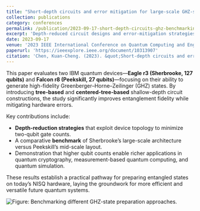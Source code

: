 ```yaml
---
title: "Short-depth circuits and error mitigation for large-scale GHZ-state preparation, and benchmarking on IBM's 127-qubit system"
collection: publications
category: conferences
permalink: /publication/2023-09-17-short-depth-circuits-ghz-benchmarking
excerpt: 'Depth-reduced circuit designs and error-mitigation strategies boost GHZ-state fidelity on IBM’s 127-qubit Eagle and 27-qubit Falcon processors.'
date: 2023-09-17
venue: '2023 IEEE International Conference on Quantum Computing and Engineering (QCE)'
paperurl: 'https://ieeexplore.ieee.org/document/10313907'
citation: 'Chen, Kuan-Cheng. (2023). &quot;Short-depth circuits and error mitigation for large-scale GHZ-state preparation, and benchmarking on IBM&#39;s 127-qubit system.&quot; <i>Proceedings of the 2023 IEEE International Conference on Quantum Computing and Engineering (QCE)</i>, 2, 207-210.'
---
```


This paper evaluates two IBM quantum devices—**Eagle r3 (Sherbrooke, 127 qubits)** and **Falcon r8 (Peekskill, 27 qubits)**—focusing on their ability to generate high-fidelity Greenberger–Horne–Zeilinger (GHZ) states. By introducing **tree-based** and **centered-tree-based** shallow-depth circuit constructions, the study significantly improves entanglement fidelity while mitigating hardware errors.

Key contributions include:

* **Depth-reduction strategies** that exploit device topology to minimize two-qubit gate counts.  
* A comparative **benchmark** of Sherbrooke’s large-scale architecture versus Peekskill’s mid-scale layout.  
* Demonstration that higher qubit counts enable richer applications in quantum cryptography, measurement-based quantum computing, and quantum simulation.  

These results establish a practical pathway for preparing entangled states on today’s NISQ hardware, laying the groundwork for more efficient and versatile future quantum systems.

![Figure: Benchmarking different GHZ-state preparation approaches.](https://louisanity.github.io/images/short_depth.jpg)
